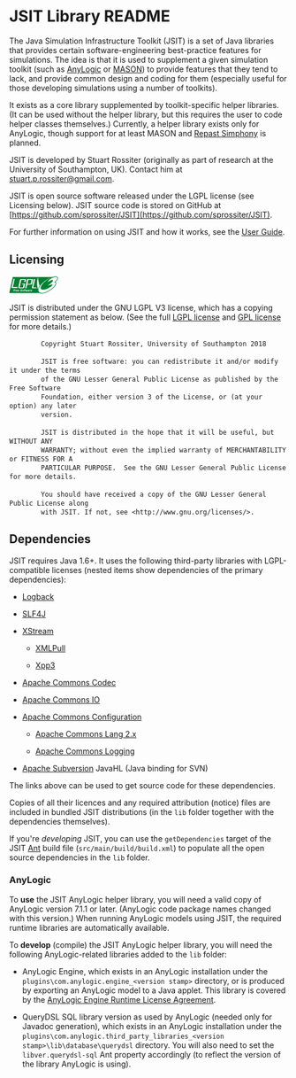 # JSIT Library README

The Java Simulation Infrastructure Toolkit (JSIT) is a set of Java libraries
that provides certain software-engineering best-practice features for
simulations. The idea is that it is used to supplement a given simulation
toolkit (such as [AnyLogic](http://www.anylogic.com) or
[MASON](http://cs.gmu.edu/~eclab/projects/mason)) to provide features that they
tend to lack, and provide common design and coding for them (especially useful
for those developing simulations using a number of toolkits).

It exists as a core library supplemented by toolkit-specific helper libraries.
(It can be used without the helper library, but this requires the user to code
helper classes themselves.) Currently, a helper library exists only for
AnyLogic, though support for at least MASON and [Repast
Simphony](http://repast.sourceforge.net) is planned.

JSIT is developed by Stuart Rossiter (originally as part of research at the
University of Southampton, UK). Contact him at stuart.p.rossiter@gmail.com.

JSIT is open source software released under the LGPL license (see Licensing
below). JSIT source code is stored on GitHub at
[https://github.com/sprossiter/JSIT](https://github.com/sprossiter/JSIT).

For further information on using JSIT and how it works, see the [User
Guide](http://sprossiter.github.io/JSIT).

## Licensing

![LGPL Logo](src/main/resources/images/lgplv3-88x31.png)

JSIT is distributed under the GNU LGPL V3 license, which has a copying
permission statement as below. (See the full [LGPL license](lgpl.txt) and [GPL
license](gpl.txt) for more details.)

```
        Copyright Stuart Rossiter, University of Southampton 2018
        
        JSIT is free software: you can redistribute it and/or modify it under the terms
        of the GNU Lesser General Public License as published by the Free Software
        Foundation, either version 3 of the License, or (at your option) any later
        version.
        
        JSIT is distributed in the hope that it will be useful, but WITHOUT ANY
        WARRANTY; without even the implied warranty of MERCHANTABILITY or FITNESS FOR A
        PARTICULAR PURPOSE.  See the GNU Lesser General Public License for more details.
        
        You should have received a copy of the GNU Lesser General Public License along
        with JSIT. If not, see <http://www.gnu.org/licenses/>.
```

## Dependencies

JSIT requires Java 1.6+. It uses the following third-party libraries with
LGPL-compatible licenses (nested items show dependencies of the primary
dependencies):

  * [Logback](http://logback.qos.ch)
  
  * [SLF4J](http://www.slf4j.org)
  
  * [XStream](http://xstream.codehaus.org)
  
    - [XMLPull](http://www.xmlpull.org)
  
    - [Xpp3](http://www.extreme.indiana.edu/xgws/xsoap/xpp/mxp1)
  
  * [Apache Commons Codec](http://commons.apache.org/proper/commons-codec)
  
  * [Apache Commons IO](http://commons.apache.org/proper/commons-io)
  
  * [Apache Commons Configuration](http://commons.apache.org/proper/commons-configuration)
  
    - [Apache Commons Lang 2.x](http://commons.apache.org/proper/commons-lang)
  
    - [Apache Commons Logging](http://commons.apache.org/proper/commons-logging)
  
  * [Apache Subversion](https://subversion.apache.org/) JavaHL (Java binding for SVN)

The links above can be used to get source code for these dependencies.

Copies of all their licences and any required attribution (notice) files are
included in bundled JSIT distributions (in the `lib` folder together with the
dependencies themselves).

If you're *developing* JSIT, you can use the `getDependencies` target of the
JSIT [Ant](http://ant.apache.org) build file (`src/main/build/build.xml`) to
populate all the open source dependencies in the `lib` folder.

### AnyLogic

To **use** the JSIT AnyLogic helper library, you will need a valid copy of
AnyLogic version 7.1.1 or later. (AnyLogic code package names changed with this
version.) When running AnyLogic models using JSIT, the required runtime
libraries are automatically available.

To **develop** (compile) the JSIT AnyLogic helper library, you will need the
following AnyLogic-related libraries added to the `lib` folder:

  * AnyLogic Engine, which exists in an AnyLogic installation under the
    `plugins\com.anylogic.engine_<version stamp>` directory, or is produced by
    exporting an AnyLogic model to a Java applet. This library is covered by the
    [AnyLogic Engine Runtime License
    Agreement](src/main/resources/AnyLogicEngineRuntimeLicenseAgreement.html).

  * QueryDSL SQL library version as used by AnyLogic (needed only for Javadoc
    generation), which exists in an AnyLogic installation under the
    `plugins\com.anylogic.third_party_libraries_<version stamp>\lib\database\querydsl`
    directory. You will also need to set the `libver.querydsl-sql` Ant property
    accordingly (to reflect the version of the library AnyLogic is using).

